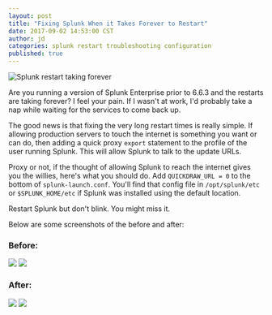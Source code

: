 ```yaml
---
layout: post
title: "Fixing Splunk When it Takes Forever to Restart"
date: 2017-09-02 14:53:00 CST
author: jd
categories: splunk restart troubleshooting configuration
published: true
---
```

![Splunk restart taking forever](/images/2017-09-02/Screen%20Shot%202017-09-02%20at%202.21.46%20PM.png)

Are you running a version of Splunk Enterprise prior to 6.6.3 and the restarts are taking forever? I feel your pain. If I wasn't at work, I'd probably take a nap while waiting for the services to come back up.

The good news is that fixing the very long restart times is really simple. If allowing production servers to touch the internet is something you want or can do, then adding a quick proxy `export` statement to the profile of the user running Splunk. This will allow Splunk to talk to the update URLs. 

Proxy or not, if the thought of allowing Splunk to reach the internet gives you the willies, here's what you should do. Add `QUICKDRAW_URL = 0` to the bottom of `splunk-launch.conf`. You'll find that config file in `/opt/splunk/etc` or `$SPLUNK_HOME/etc` if Splunk was installed using the default location. 

Restart Splunk but don't blink. You might miss it.

Below are some screenshots of the before and after: 
### Before:
![](/images/2017-09-02/Screen%20Shot%202017-09-02%20at%202.21.46%20PM.png)
![](/images/2017-09-02/Screen%20Shot%202017-09-02%20at%202.22.00%20PM.png)

### After:

![](/images/2017-09-02/Screen%20Shot%202017-09-02%20at%202.22.16%20PM.png)
![](/images/2017-09-02/Screen%20Shot%202017-09-02%20at%202.23.09%20PM.png)